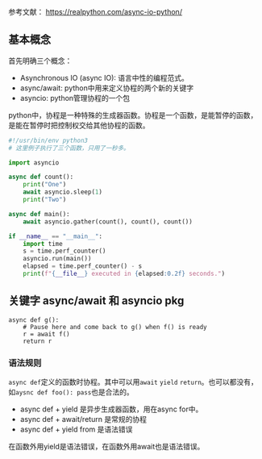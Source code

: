 参考文献：
https://realpython.com/async-io-python/

## 基本概念

首先明确三个概念：

- Asynchronous IO (async IO): 语言中性的编程范式。
- async/await: python中用来定义协程的两个新的关键字
- asyncio: python管理协程的一个包

python中，协程是一种特殊的生成器函数。协程是一个函数，是能暂停的函数，是能在暂停时把控制权交给其他协程的函数。

```py
#!/usr/bin/env python3
# 这里例子执行了三个函数，只用了一秒多。

import asyncio

async def count():
    print("One")
    await asyncio.sleep(1)
    print("Two")

async def main():
    await asyncio.gather(count(), count(), count())

if __name__ == "__main__":
    import time
    s = time.perf_counter()
    asyncio.run(main())
    elapsed = time.perf_counter() - s
    print(f"{__file__} executed in {elapsed:0.2f} seconds.")
```

## 关键字 async/await 和 asyncio pkg

```
async def g():
    # Pause here and come back to g() when f() is ready
    r = await f()
    return r
```

### 语法规则

`async def`定义的函数时协程。其中可以用`await` `yield` `return`。也可以都没有，如`aysnc def foo(): pass`也是合法的。

- async def + yield 是异步生成器函数，用在async for中。
- async def + await/return 是常规的协程
- async def + yield from 是语法错误

在函数外用yield是语法错误，在函数外用await也是语法错误。
